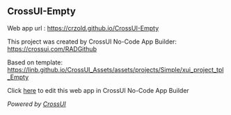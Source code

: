 ## CrossUI-Empty
Web app url : https://crzold.github.io/CrossUI-Empty

This project was created by CrossUI No-Code App Builder: https://crossui.com/RADGithub

Based on template: https://linb.github.io/CrossUI_Assets/assets/projects/Simple/xui_project_tpl_Empty

Click [here](https://crossui.com/RADGithub/#!from=github&owner=crzold&repo=CrossUI-Empty) to edit this web app in CrossUI No-Code App Builder

<i>Powered by [CrossUI](https://crossui.com)</i>
